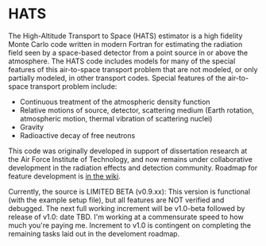 # HATS

The High-Altitude Transport to Space (HATS) estimator is a high fidelity Monte Carlo code written in modern Fortran for estimating the radiation field seen by a space-based detector from a point source in or above the atmosphere.  The HATS code includes models for many of the special features of this air-to-space transport problem that are not modeled, or only partially modeled, in other transport codes.  Special features of the air-to-space transport problem include:
- Continuous treatment of the atmospheric density function
- Relative motions of source, detector, scattering medium (Earth rotation, atmospheric motion, thermal vibration of scattering nuclei)
- Gravity
- Radioactive decay of free neutrons

This code was originally developed in support of dissertation research at the Air Force Institute of Technology, and now remains under collaborative development in the radiation effects and detection community.  Roadmap for feature development is [in the wiki](https://github.com/HATSwg/HATS/wiki/Roadmap-&-Testing).

Currently, the source is LIMITED BETA (v0.9.xx):  This version is functional (with the example setup file), but all features are NOT verified and debugged.  The next full working increment will be v1.0-beta followed by release of v1.0: date TBD.  I'm working at a commensurate speed to how much you're paying me.  Increment to v1.0 is contingent on completing the remaining tasks laid out in the develoment roadmap.
